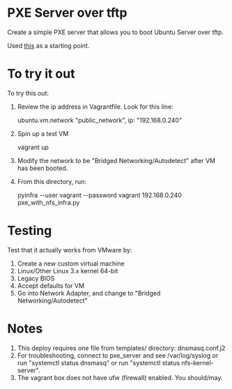 # PXE Server over tftp
Create a simple PXE server that allows you to boot Ubuntu Server
over tftp.

Used [this](https://graspingtech.com/network-install-ubuntu-18-04) as a starting point.

# To try it out

To try this out:

1. Review the ip address in Vagrantfile. Look for this line:

    ubuntu.vm.network "public_network", ip: "192.168.0.240"

2. Spin up a test VM

    vagrant up

3. Modify the network to be "Bridged Networking/Autodetect" after VM has been booted.

4. From this directory, run:

    pyinfra --user vagrant --password vagrant 192.168.0.240 pxe_with_nfs_infra.py

# Testing

Test that it actually works from VMware by:

1. Create a new custom virtual machine
2. Linux/Other Linux 3.x kernel 64-bit
3. Legacy BIOS
4. Accept defaults for VM
5. Go into Network Adapter, and change to "Bridged Networking/Autodetect"

# Notes
1. This deploy requires one file from templates/ directory:
   dnsmasq.conf.j2
2. For troubleshooting, connect to pxe_server and see /var/log/syslog or
   run "systemctl status dnsmasq" or
   run "systemctl status nfs-kernel-server".
3. The vagrant box does not have ufw (firewall) enabled. You should/may.
